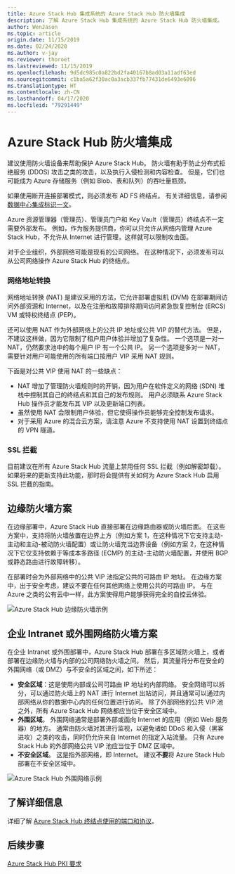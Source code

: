 ```yaml
---
title: Azure Stack Hub 集成系统的 Azure Stack Hub 防火墙集成
description: 了解 Azure Stack Hub 集成系统的 Azure Stack Hub 防火墙集成。
author: WenJason
ms.topic: article
origin.date: 11/15/2019
ms.date: 02/24/2020
ms.author: v-jay
ms.reviewer: thoroet
ms.lastreviewed: 11/15/2019
ms.openlocfilehash: 9d5dc985c0a822bd2fa40167b8ad03a11adf63ed
ms.sourcegitcommit: c1ba5a62f30ac0a3acb337fb77431de6493e6096
ms.translationtype: HT
ms.contentlocale: zh-CN
ms.lasthandoff: 04/17/2020
ms.locfileid: "79291449"
---
```

# <a name="azure-stack-hub-firewall-integration"></a>Azure Stack Hub 防火墙集成
建议使用防火墙设备来帮助保护 Azure Stack Hub。 防火墙有助于防止分布式拒绝服务 (DDOS) 攻击之类的攻击，以及执行入侵检测和内容检查。 但是，它们也可能成为 Azure 存储服务（例如 Blob、表和队列）的吞吐量瓶颈。

 如果使用断开连接部署模式，则必须发布 AD FS 终结点。 有关详细信息，请参阅[数据中心集成标识一文](azure-stack-integrate-identity.md)。

Azure 资源管理器（管理员）、管理员门户和 Key Vault（管理员）终结点不一定需要外部发布。 例如，作为服务提供商，你可以只允许从网络内管理 Azure Stack Hub，不允许从 Internet 进行管理，这样就可以限制攻击面。

对于企业组织，外部网络可能是现有的公司网络。 在这种情况下，必须发布可以从公司网络操作 Azure Stack Hub 的终结点。

### <a name="network-address-translation"></a>网络地址转换
网络地址转换 (NAT) 是建议采用的方法，它允许部署虚拟机 (DVM) 在部署期间访问外部资源和 Internet，以及在注册和故障排除期间访问紧急恢复控制台 (ERCS) VM 或特权终结点 (PEP)。

还可以使用 NAT 作为外部网络上的公共 IP 地址或公共 VIP 的替代方法。 但是，不建议这样做，因为它限制了租户用户体验并增加了复杂性。 一个选项是一对一 NAT，仍然要求池中的每个用户 IP 有一个公共 IP。 另一个选项是多对一 NAT，需要针对用户可能使用的所有端口按用户 VIP 采用 NAT 规则。

下面是对公共 VIP 使用 NAT 的一些缺点：
- NAT 增加了管理防火墙规则时的开销，因为用户在软件定义的网络 (SDN) 堆栈中控制其自己的终结点和其自己的发布规则。 用户必须联系 Azure Stack Hub 操作员才能发布其 VIP 以及更新端口列表。
- 虽然使用 NAT 会限制用户体验，但它使得操作员能够完全控制发布请求。
- 对于采用 Azure 的混合云方案，请注意 Azure 不支持使用 NAT 设置到终结点的 VPN 隧道。

### <a name="ssl-interception"></a>SSL 拦截
目前建议在所有 Azure Stack Hub 流量上禁用任何 SSL 拦截（例如解密卸载）。 如果将来的更新支持此功能，那时将会提供有关如何为 Azure Stack Hub 启用 SSL 拦截的指南。

## <a name="edge-firewall-scenario"></a>边缘防火墙方案
在边缘部署中，Azure Stack Hub 直接部署在边缘路由器或防火墙后面。 在这些方案中，支持将防火墙放置在边界上方（例如方案 1，在这种情况下它支持主动-主动和主动-被动防火墙配置）或让防火墙充当边界设备（例如方案 2，在这种情况下它仅支持依赖于等成本多路径 (ECMP) 的主动-主动防火墙配置，并使用 BGP 或静态路由进行故障转移）。

在部署时会为外部网络中的公共 VIP 池指定公共的可路由 IP 地址。 在边缘方案中，出于安全考虑，建议不要在任何其他网络上使用公共的可路由 IP。 与在 Azure 之类的公有云中一样，此方案使得用户能够获得完全的自控云体验。  

![Azure Stack Hub 边缘防火墙示例](./media/azure-stack-firewall/firewallScenarios.png)

## <a name="enterprise-intranet-or-perimeter-network-firewall-scenario"></a>企业 Intranet 或外围网络防火墙方案
在企业 Intranet 或外围部署中，Azure Stack Hub 部署在多区域防火墙上，或者部署在边缘防火墙与内部的公司网络防火墙之间。 然后，其流量将分布在安全的外围网络（或 DMZ）与不安全的区域之间，如下所述：

- **安全区域**：这是使用内部或公司可路由 IP 地址的内部网络。 安全网络可以拆分，可以通过防火墙上的 NAT 进行 Internet 出站访问，并且通常可以通过内部网络从你的数据中心内的任何位置进行访问。 除了外部网络的公共 VIP 池之外，所有 Azure Stack Hub 网络都应当位于安全区域中。
- **外围区域**。 外围网络通常是部署外部或面向 Internet 的应用（例如 Web 服务器）的地方。 通常由防火墙对其进行监视，以避免诸如 DDoS 和入侵（黑客进攻）之类的攻击，同时仍允许来自 Internet 的指定入站流量。 只有 Azure Stack Hub 的外部网络公共 VIP 池应当位于 DMZ 区域中。
- **不安全区域**。 这是指外部网络，即 Internet。 建议**不要**将 Azure Stack Hub 部署在不安全区域中。

![Azure Stack Hub 外围网络示例](./media/azure-stack-firewall/perimeter-network-scenario.png)

## <a name="learn-more"></a>了解详细信息
详细了解 [Azure Stack Hub 终结点使用的端口和协议](azure-stack-integrate-endpoints.md)。

## <a name="next-steps"></a>后续步骤
[Azure Stack Hub PKI 要求](azure-stack-pki-certs.md)

